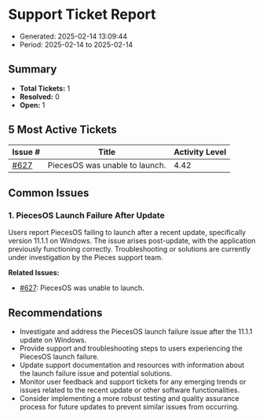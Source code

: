 # Support Ticket Report
- Generated: 2025-02-14 13:09:44
- Period: 2025-02-14 to 2025-02-14

## Summary
- **Total Tickets:** 1
- **Resolved:** 0
- **Open:** 1

## 5 Most Active Tickets
| Issue # | Title | Activity Level |
|---------|-------|----------------|
| [#627](https://github.com/pieces-app/support/issues/627) | PiecesOS was unable to launch. | 4.42 |

## Common Issues
### 1. PiecesOS Launch Failure After Update
Users report PiecesOS failing to launch after a recent update, specifically version 11.1.1 on Windows. The issue arises post-update, with the application previously functioning correctly. Troubleshooting or solutions are currently under investigation by the Pieces support team.

**Related Issues:**
- [#627](https://github.com/pieces-app/support/issues/627): PiecesOS was unable to launch.


## Recommendations
- Investigate and address the PiecesOS launch failure issue after the 11.1.1 update on Windows.
- Provide support and troubleshooting steps to users experiencing the PiecesOS launch failure.
- Update support documentation and resources with information about the launch failure issue and potential solutions.
- Monitor user feedback and support tickets for any emerging trends or issues related to the recent update or other software functionalities.
- Consider implementing a more robust testing and quality assurance process for future updates to prevent similar issues from occurring.
